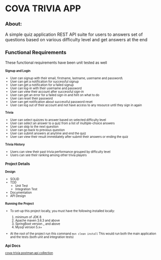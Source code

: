 # COVA TRIVIA APP

### About:

A simple quiz application REST API suite for users to answers set of questions based on various difficulty level and get answers at the end

### Functional Requirements 
<small>These functional requirements have been unit tested as well<small/>

#### Signup and Login
- User can signup with their email, firstname, lastname, username and password\
- User can get a notification for successful signup
- User can get a notification for a failed signup  
- User can log-in with their username and password
- User can view their account after successful sign-in
- User can get an error for a failed sign-in and hint on what to do
- User can reset their password
- User can get notification about successful password reset
- User can log out of their account and not have access to any resource until they sign in again

#### Trivia
- User can select quizzes to answer based on selected difficulty level
- User can select an answer to a quiz from a list of multiple-choice answers
- User can skip to the next question
- User can go back to previous question
- User can submit answers at anytime and end the quiz
- User can view their result immediately after submit their answers or ending the quiz

#### Trivia History
- Users can view their past trivia performance grouped by difficulty level
- Users can see their ranking among other trivia players


### Project Details

#### Design
- SOLID
- TDD
  - Unit Test
  - Integration Test  
- Documentation
- API Design

#### Running the Project
- To set-up this project locally, you must have the following installed locally:

    1. minimum of JDK 8
    2. Apache maven 3.6.3 and above
    3. SpringBoot version _ and above
    4. Mysql version 5.x+
 
- At the root of the project run this command `mvn clean install`
This would run both the main application and the tests (both unit and integration tests)

### Api Docs
[cova-trivia postman api collection](https://documenter.getpostman.com/view/10629518/TzedhQAB)